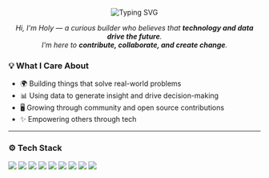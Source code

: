 <p align="center">
  <img src="https://readme-typing-svg.demolab.com?font=Fira+Code&weight=500&size=24&pause=1000&color=1E90FF&center=true&vCenter=true&width=1000&lines=Interested+in+making+impacts%3F+Me+too+🚀" alt="Typing SVG" />
</p>


<p align="center">
  <em>Hi, I'm Holy — a curious builder who believes that <strong>technology and data drive the future</strong>.<br>
  I'm here to <strong>contribute, collaborate, and create change</strong>.</em>
</p>


### 💡 What I Care About

- 🌍 Building things that solve real-world problems  
- 📊 Using data to generate insight and drive decision-making  
- 🖥️ Growing through community and open source contributions  
- ✨ Empowering others through tech

---

### ⚙️ Tech Stack

<p>
  <img src="https://img.shields.io/badge/Python-3776AB?style=flat&logo=python&logoColor=white"/>
  <img src="https://img.shields.io/badge/Flask-000000?style=flat&logo=flask&logoColor=white"/>
  <img src="https://img.shields.io/badge/HTML5-E34F26?style=flat&logo=html5&logoColor=white"/>
  <img src="https://img.shields.io/badge/CSS3-1572B6?style=flat&logo=css3&logoColor=white"/>
  <img src="https://img.shields.io/badge/JavaScript-F7DF1E?style=flat&logo=javascript&logoColor=black"/>
  <img src="https://img.shields.io/badge/TypeScript-3178C6?style=flat&logo=typescript&logoColor=white"/>
  <img src="https://img.shields.io/badge/React-61DAFB?style=flat&logo=react&logoColor=black"/>
  <img src="https://img.shields.io/badge/Java-007396?style=flat&logo=java&logoColor=white"/>
  <img src="https://img.shields.io/badge/C++-00599C?style=flat&logo=c%2B%2B&logoColor=white"/>
</p>

